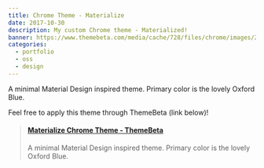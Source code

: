 ```yaml
---
title: Chrome Theme - Materialize
date: 2017-10-30
description: My custom Chrome theme - Materialized!
banner: https://www.themebeta.com/media/cache/728/files/chrome/images/201711/03/98dbe7b6f50947ee4cef06f28c4d362b.png
categories:
  - portfolio
  - oss
  - design
---
```


A minimal Material Design inspired theme. Primary color is the lovely Oxford Blue.

Feel free to apply this theme through ThemeBeta (link below)!

<blockquote class="embedly-card"><h4><a href="https://www.themebeta.com/chrome/theme/856926">Materialize Chrome Theme - ThemeBeta</a></h4><p>A minimal Material Design inspired theme. Primary color is the lovely Oxford Blue.</p></blockquote>
<script async src="//cdn.embedly.com/widgets/platform.js" charset="UTF-8"></script>
